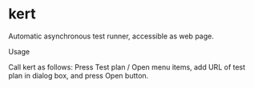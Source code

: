 # kert

Automatic asynchronous test runner, accessible as web page.

Usage

Call kert as follows:
Press Test plan / Open menu items, add URL of test plan in dialog box, and press Open button.

